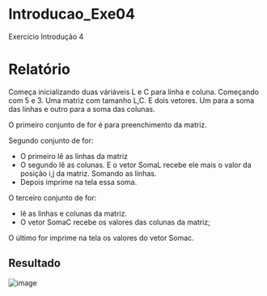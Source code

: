 # Introducao_Exe04
Exercício Introdução 4

# Relatório


Começa inicializando duas váriáveis L e C para linha e coluna. Começando com 5 e 3.
Uma matriz com tamanho L,C. 
E dois vetores. Um para a soma das linhas e outro para a soma das colunas.

O primeiro conjunto de for é para preenchimento da matriz.

Segundo conjunto de for:
 - O primeiro lê as linhas da matriz
 - O segundo lê as colunas. E o vetor SomaL recebe ele mais o valor da posição i,j da matriz. Somando as linhas.
 - Depois imprime na tela essa soma.
 
 O terceiro conjunto de for:
  - lê as linhas e colunas da matriz.
  - O vetor SomaC recebe os valores das colunas da matriz;
  
  O último for imprime na tela os valores do vetor Somac.
  
  ## Resultado
  ![image](https://user-images.githubusercontent.com/124919761/229871362-337944ac-a1a8-4561-9348-5cd80c55b669.png)

  
